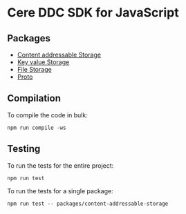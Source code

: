 # Cere DDC SDK for JavaScript

## Packages

- [Content addressable Storage](packages/content-addressable-storage/README.md)
- [Key value Storage](packages/key-value-storage/README.md)
- [File Storage](packages/file-storage/README.md)
- [Proto](packages/proto/README.md)


## Compilation

To compile the code in bulk:

```shell
npm run compile -ws
```

## Testing

To run the tests for the entire project:
```shell
npm run test
```

To run the tests for a single package:

```shell
npm run test -- packages/content-addressable-storage
```
